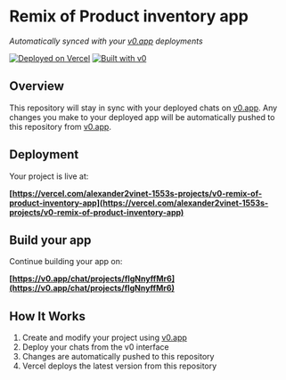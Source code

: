 # Remix of Product inventory app

*Automatically synced with your [v0.app](https://v0.app) deployments*

[![Deployed on Vercel](https://img.shields.io/badge/Deployed%20on-Vercel-black?style=for-the-badge&logo=vercel)](https://vercel.com/alexander2vinet-1553s-projects/v0-remix-of-product-inventory-app)
[![Built with v0](https://img.shields.io/badge/Built%20with-v0.app-black?style=for-the-badge)](https://v0.app/chat/projects/fIgNnyffMr6)

## Overview

This repository will stay in sync with your deployed chats on [v0.app](https://v0.app).
Any changes you make to your deployed app will be automatically pushed to this repository from [v0.app](https://v0.app).

## Deployment

Your project is live at:

**[https://vercel.com/alexander2vinet-1553s-projects/v0-remix-of-product-inventory-app](https://vercel.com/alexander2vinet-1553s-projects/v0-remix-of-product-inventory-app)**

## Build your app

Continue building your app on:

**[https://v0.app/chat/projects/fIgNnyffMr6](https://v0.app/chat/projects/fIgNnyffMr6)**

## How It Works

1. Create and modify your project using [v0.app](https://v0.app)
2. Deploy your chats from the v0 interface
3. Changes are automatically pushed to this repository
4. Vercel deploys the latest version from this repository